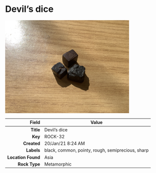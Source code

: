 # Devil’s dice



<img height="300px" src="10054.jpg"/>

|       Field | Value                   |
|------------:|-------------------------|
|   **Title** | Devil’s dice |
|     **Key** | ROCK-32 |
| **Created** | 20/Jan/21 8:24 AM |
| **Labels** | black, common, pointy, rough, semiprecious, sharp |
| **Location Found** | Asia |
| **Rock Type** | Metamorphic |

        